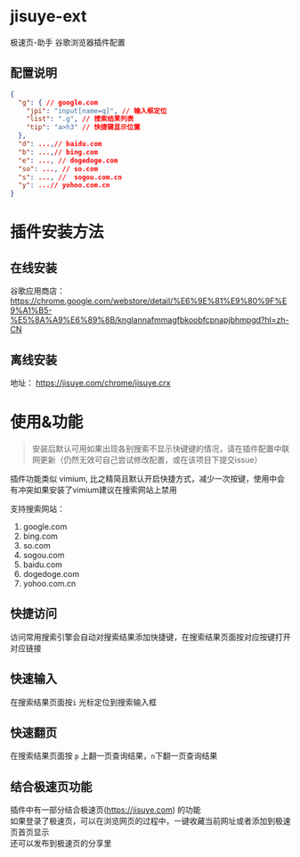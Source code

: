 # jisuye-ext
极速页-助手 谷歌浏览器插件配置
## 配置说明
```json
{
  "g": { // google.com
    "jpi": "input[name=q]", // 输入框定位
    "list": ".g", // 搜索结果列表
    "tip": "a>h3" // 快捷键显示位置
  },
  "d": ...,// baidu.com
  "b": ...,// bing.com
  "e": ..., // dogedoge.com
  "so": ..., // so.com
  "s": ..., //  sogou.com.cn
  "y": ...// yohoo.com.cn
}
```

# 插件安装方法
## 在线安装
谷歌应用商店： https://chrome.google.com/webstore/detail/%E6%9E%81%E9%80%9F%E9%A1%B5-%E5%8A%A9%E6%89%8B/knglannafmmagfbkoobfcpnapjbhmpgd?hl=zh-CN
## 离线安装
地址： https://jisuye.com/chrome/jisuye.crx

# 使用&功能
> 安装后默认可用如果出现各别搜索不显示快键键的情况，请在插件配置中联网更新（仍然无效可自己尝试修改配置，或在该项目下提交issue）

插件功能类似 vimium,  比之精简且默认开启快捷方式，减少一次按键，使用中会有冲突如果安装了vimium建议在搜索网站上禁用  

支持搜索网站：
1. google.com
2. bing.com
3. so.com
4. sogou.com
5. baidu.com
6. dogedoge.com
7. yohoo.com.cn

## 快捷访问
访问常用搜索引擎会自动对搜索结果添加快捷键，在搜索结果页面按对应按键打开对应链接

## 快速输入
在搜索结果页面按`i` 光标定位到搜索输入框

## 快速翻页
在搜索结果页面按 `p` 上翻一页查询结果，`n`下翻一页查询结果

## 结合极速页功能
插件中有一部分结合极速页(https://jisuye.com)  的功能  
如果登录了极速页，可以在浏览网页的过程中，一键收藏当前网址或者添加到极速页首页显示   
还可以发布到极速页的分享里
